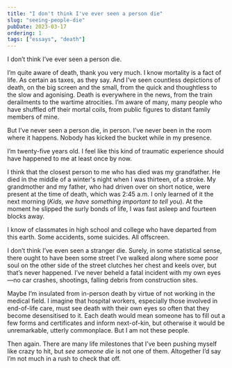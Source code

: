 ```yaml
---
title: "I don't think I've ever seen a person die"
slug: "seeing-people-die"
pubDate: 2023-03-17
ordering: 1
tags: ["essays", "death"]
---
```


<span class="small-caps">I don’t think I’ve ever</span> seen a person die.

I’m quite aware of death, thank you very much. I know mortality is a fact of life. As certain as taxes, as they say. And I’ve seen countless depictions of death, on the big screen and the small, from the quick and thoughtless to the slow and agonising. Death is everywhere in the news, from the train derailments to the wartime atrocities. I’m aware of many, many people who have shuffled off their mortal coils, from public figures to distant family members of mine.

But I’ve never seen a person die, in person. I’ve never been in the room where it happens. Nobody has kicked the bucket while in my presence.

I’m twenty-five years old. I feel like this kind of traumatic experience should have happened to me at least once by now.

I think that the closest person to me who has died was my grandfather. He died in the middle of a winter's night when I was thirteen, of a stroke. My grandmother and my father, who had driven over on short notice, were present at the time of death, which was 2:45 a.m. I only learned of it the next morning (_Kids, we have something important to tell you_). At the moment he slipped the surly bonds of life, I was fast asleep and fourteen blocks away.

I know of classmates in high school and college who have departed from this earth. Some accidents, some suicides. All offscreen.

I don’t think I’ve even seen a stranger die. Surely, in some statistical sense, there ought to have been some street I’ve walked along where some poor soul on the other side of the street clutches her chest and keels over, but that’s never happened. I’ve never beheld a fatal incident with my own eyes—no car crashes, shootings, falling debris from construction sites.

Maybe I’m insulated from in-person death by virtue of not working in the medical field. I imagine that hospital workers, especially those involved in end-of-life care, must see death with their own eyes so often that they become desensitised to it. Each death would mean someone has to fill out a few forms and certificates and inform next-of-kin, but otherwise it would be unremarkable, utterly commonplace. But I am not these people.

Then again. There are many life milestones that I’ve been pushing myself like crazy to hit, but _see someone die_ is not one of them. Altogether I’d say I’m not much in a rush to check that off.